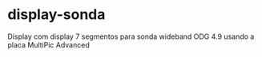 # display-sonda
Display com display 7 segmentos para sonda wideband ODG 4.9 usando a placa MultiPic Advanced
